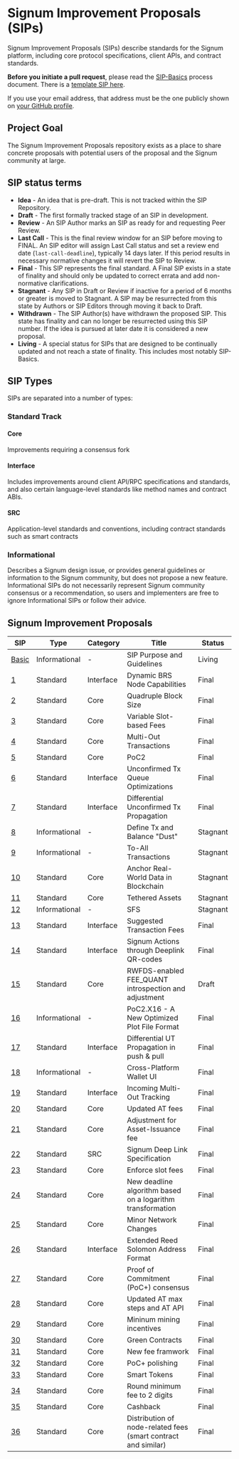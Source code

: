 # Signum Improvement Proposals (SIPs)

Signum Improvement Proposals (SIPs) describe standards for the Signum platform, including core protocol specifications, client APIs, and contract standards.

**Before you initiate a pull request**, please read the [SIP-Basics](./SIP/sip-basic.md) process document.
There is a [template SIP here](./SIP/sip-template.md). 

If you use your email address, that address must be the one publicly shown on [your GitHub profile](https://github.com/settings/profile).

## Project Goal

The Signum Improvement Proposals repository exists as a place to share concrete proposals with potential users of the proposal and the Signum community at large.

## SIP status terms

-   **Idea** - An idea that is pre-draft. This is not tracked within the SIP Repository.
-   **Draft** - The first formally tracked stage of an SIP in development. 
-   **Review** - An SIP Author marks an SIP as ready for and requesting Peer Review.
-   **Last Call** - This is the final review window for an SIP before moving to FINAL. An SIP editor will assign Last Call status and set a review end date (`last-call-deadline`), typically 14 days later. If this period results in necessary normative changes it will revert the SIP to Review.
-   **Final** - This SIP represents the final standard. A Final SIP exists in a state of finality and should only be updated to correct errata and add non-normative clarifications.
-   **Stagnant** - Any SIP in Draft or Review if inactive for a period of 6 months or greater is moved to Stagnant. A SIP may be resurrected from this state by Authors or SIP Editors through moving it back to Draft.
-   **Withdrawn** - The SIP Author(s) have withdrawn the proposed SIP. This state has finality and can no longer be resurrected using this SIP number. If the idea is pursued at later date it is considered a new proposal.
-   **Living** - A special status for SIPs that are designed to be continually updated and not reach a state of finality. This includes most notably SIP-Basics.

## SIP Types

SIPs are separated into a number of types:

### Standard Track

#### Core

Improvements requiring a consensus fork 

#### Interface

Includes improvements around client API/RPC specifications and standards, and also certain language-level standards like method names and contract ABIs.

#### SRC

Application-level standards and conventions, including contract standards such as smart contracts  

### Informational 

Describes a Signum design issue, or provides general guidelines or information to the Signum community, but does not propose a new feature. Informational SIPs do not necessarily represent Signum community consensus or a recommendation, so users and implementers are free to ignore Informational SIPs or follow their advice.

## Signum Improvement Proposals

| SIP  | Type  | Category | Title|  Status |
| -----| ----------- | ---------------- | ---------------------- | ------- |
| [Basic](./SIP/sip-basic.md )  | Informational| -|SIP Purpose and Guidelines     | Living| 
| [1](./SIP/sip-1.md )  | Standard  | Interface   | Dynamic BRS Node Capabilities    | Final   | 
| [2](./SIP/sip-2.md )  | Standard  | Core  |Quadruple Block Size                        | Final   | 
| [3](./SIP/sip-3.md )  | Standard  | Core  |Variable Slot-based Fees                        | Final   | 
| [4](./SIP/sip-4.md )  | Standard  | Core  | Multi-Out Transactions                     | Final   | 
| [5](./SIP/sip-5.md )  | Standard  | Core      | PoC2          | Final   | 
| [6](./SIP/sip-6.md )  | Standard  | Interface| Unconfirmed Tx Queue Optimizations          | Final   | 
| [7](./SIP/sip-7.md )  | Standard  | Interface| Differential Unconfirmed Tx Propagation          | Final   |
| [8](./SIP/sip-8.md )  | Informational| -| Define Tx and Balance "Dust"          | Stagnant   |
| [9](./SIP/sip-9.md )  | Informational| -| To-All Transactions          | Stagnant   |
| [10](./SIP/sip-10.md )  | Standard| Core | Anchor Real-World Data in Blockchain        | Stagnant   |
| [11](./SIP/sip-11.md )  | Standard| Core | Tethered Assets        | Stagnant   |
| [12](./SIP/sip-12.md )  | Informational| -| SFS        | Stagnant   |
| [13](./SIP/sip-13.md )  | Standard| Interface| Suggested Transaction Fees     | Final|
| [14](./SIP/sip-14.md )  | Standard| Interface| Signum Actions through Deeplink QR-codes        | Final|
| [15](./SIP/sip-15.md )  | Standard| Core | RWFDS-enabled FEE_QUANT introspection and adjustment  | Draft|
| [16](./SIP/sip-16.md )  | Informational| -| PoC2.X16 - A New Optimized Plot File Format  | Final|
| [17](./SIP/sip-17.md )  | Standard| Interface| Differential UT Propagation in push & pull  | Final|
| [18](./SIP/sip-18.md )  | Informational| -| Cross-Platform Wallet UI  | Final|
| [19](./SIP/sip-19.md )  | Standard| Interface| Incoming Multi-Out Tracking  | Final|
| [20](./SIP/sip-20.md )  | Standard| Core| Updated AT fees  | Final|
| [21](./SIP/sip-21.md )  | Standard| Core| Adjustment for Asset-Issuance fee  | Final|
| [22](./SIP/sip-22.md )  | Standard| SRC| Signum Deep Link Specification  | Final|
| [23](./SIP/sip-23.md )  | Standard| Core| Enforce slot fees  | Final|
| [24](./SIP/sip-24.md )  | Standard| Core| New deadline algorithm based on a logarithm transformation | Final|
| [25](./SIP/sip-25.md )  | Standard| Core| Minor Network Changes | Final|
| [26](./SIP/sip-26.md )  | Standard| Interface| Extended Reed Solomon Address Format | Final|
| [27](./SIP/sip-27.md )  | Standard| Core | Proof of Commitment (PoC+) consensus | Final|
| [28](./SIP/sip-28.md )  | Standard| Core| Updated AT max steps and AT API | Final|
| [29](./SIP/sip-29.md )  | Standard| Core| Mininum mining incentives | Final|
| [30](./SIP/sip-30.md )  | Standard| Core| Green Contracts | Final|
| [31](./SIP/sip-31.md )  | Standard| Core| New fee framwork | Final|
| [32](./SIP/sip-32.md )  | Standard| Core| PoC+ polishing | Final|
| [33](./SIP/sip-33.md )  | Standard| Core| Smart Tokens | Final|
| [34](./SIP/sip-34.md )  | Standard| Core| Round minimum fee to 2 digits | Final|
| [35](./SIP/sip-35.md )  | Standard| Core| Cashback | Final|
| [36](./SIP/sip-36.md )  | Standard| Core| Distribution of node-related fees (smart contract and similar)| Final|
